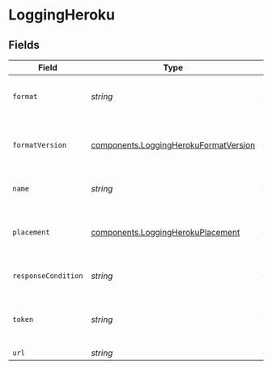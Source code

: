# LoggingHeroku


## Fields

| Field                                                                                                                                                                                                                      | Type                                                                                                                                                                                                                       | Required                                                                                                                                                                                                                   | Description                                                                                                                                                                                                                | Example                                                                                                                                                                                                                    |
| -------------------------------------------------------------------------------------------------------------------------------------------------------------------------------------------------------------------------- | -------------------------------------------------------------------------------------------------------------------------------------------------------------------------------------------------------------------------- | -------------------------------------------------------------------------------------------------------------------------------------------------------------------------------------------------------------------------- | -------------------------------------------------------------------------------------------------------------------------------------------------------------------------------------------------------------------------- | -------------------------------------------------------------------------------------------------------------------------------------------------------------------------------------------------------------------------- |
| `format`                                                                                                                                                                                                                   | *string*                                                                                                                                                                                                                   | :heavy_minus_sign:                                                                                                                                                                                                         | A Fastly [log format string](https://docs.fastly.com/en/guides/custom-log-formats).                                                                                                                                        | %h %l %u %t "%r" %&gt;s %b                                                                                                                                                                                                 |
| `formatVersion`                                                                                                                                                                                                            | [components.LoggingHerokuFormatVersion](../../../sdk/models/components/loggingherokuformatversion.md)                                                                                                                      | :heavy_minus_sign:                                                                                                                                                                                                         | The version of the custom logging format used for the configured endpoint. The logging call gets placed by default in `vcl_log` if `format_version` is set to `2` and in `vcl_deliver` if `format_version` is set to `1`.<br/> | 2                                                                                                                                                                                                                          |
| `name`                                                                                                                                                                                                                     | *string*                                                                                                                                                                                                                   | :heavy_minus_sign:                                                                                                                                                                                                         | The name for the real-time logging configuration.                                                                                                                                                                          | test-log-endpoint                                                                                                                                                                                                          |
| `placement`                                                                                                                                                                                                                | [components.LoggingHerokuPlacement](../../../sdk/models/components/loggingherokuplacement.md)                                                                                                                              | :heavy_minus_sign:                                                                                                                                                                                                         | Where in the generated VCL the logging call should be placed. If not set, endpoints with `format_version` of 2 are placed in `vcl_log` and those with `format_version` of 1 are placed in `vcl_deliver`.<br/>              | null                                                                                                                                                                                                                       |
| `responseCondition`                                                                                                                                                                                                        | *string*                                                                                                                                                                                                                   | :heavy_minus_sign:                                                                                                                                                                                                         | The name of an existing condition in the configured endpoint, or leave blank to always execute.                                                                                                                            | null                                                                                                                                                                                                                       |
| `token`                                                                                                                                                                                                                    | *string*                                                                                                                                                                                                                   | :heavy_minus_sign:                                                                                                                                                                                                         | The token to use for authentication ([https://devcenter.heroku.com/articles/add-on-partner-log-integration](https://devcenter.heroku.com/articles/add-on-partner-log-integration)).                                        |                                                                                                                                                                                                                            |
| `url`                                                                                                                                                                                                                      | *string*                                                                                                                                                                                                                   | :heavy_minus_sign:                                                                                                                                                                                                         | The URL to stream logs to.                                                                                                                                                                                                 |                                                                                                                                                                                                                            |